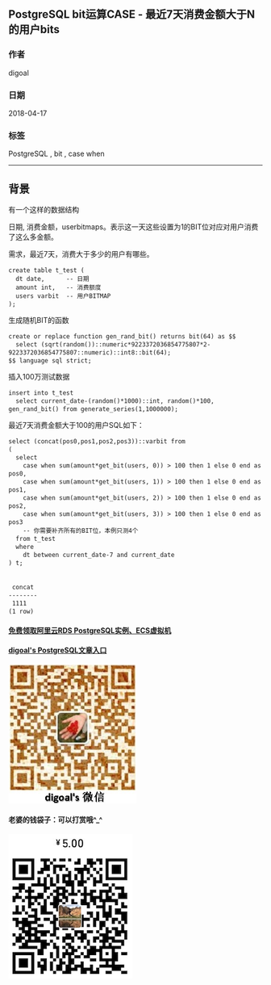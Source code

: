 ## PostgreSQL bit运算CASE - 最近7天消费金额大于N的用户bits   
                                                                 
### 作者                                                                 
digoal                                                                 
                                                                 
### 日期                                                                 
2018-04-17                                                              
                                                                 
### 标签                                                                 
PostgreSQL , bit , case when     
                                                                 
----                                                                 
                                                                 
## 背景     
有一个这样的数据结构  
  
日期, 消费金额，userbitmaps。表示这一天这些设置为1的BIT位对应对用户消费了这么多金额。  
  
需求，最近7天，消费大于多少的用户有哪些。  
  
```  
create table t_test (   
  dt date,      -- 日期  
  amount int,   -- 消费额度  
  users varbit  -- 用户BITMAP  
);   
```  
  
生成随机BIT的函数  
  
```  
create or replace function gen_rand_bit() returns bit(64) as $$    
  select (sqrt(random())::numeric*9223372036854775807*2-9223372036854775807::numeric)::int8::bit(64);    
$$ language sql strict;    
```  
  
插入100万测试数据  
  
```  
insert into t_test  
  select current_date-(random()*1000)::int, random()*100, gen_rand_bit() from generate_series(1,1000000);  
```  
  
最近7天消费金额大于100的用户SQL如下：  
  
```  
select (concat(pos0,pos1,pos2,pos3))::varbit from  
(  
  select   
    case when sum(amount*get_bit(users, 0)) > 100 then 1 else 0 end as pos0,  
    case when sum(amount*get_bit(users, 1)) > 100 then 1 else 0 end as pos1,  
    case when sum(amount*get_bit(users, 2)) > 100 then 1 else 0 end as pos2,  
    case when sum(amount*get_bit(users, 3)) > 100 then 1 else 0 end as pos3  
    -- 你需要补齐所有的BIT位，本例只测4个  
  from t_test   
  where   
    dt between current_date-7 and current_date  
) t;  
  
  
 concat   
--------  
 1111  
(1 row)  
```  
  
  
  
  
  
  
  
  
  
  
  
  
  
  
#### [免费领取阿里云RDS PostgreSQL实例、ECS虚拟机](https://free.aliyun.com/ "57258f76c37864c6e6d23383d05714ea")
  
  
#### [digoal's PostgreSQL文章入口](https://github.com/digoal/blog/blob/master/README.md "22709685feb7cab07d30f30387f0a9ae")
  
  
![digoal's weixin](../pic/digoal_weixin.jpg "f7ad92eeba24523fd47a6e1a0e691b59")
  
  
#### 老婆的钱袋子：可以打赏哦^_^  
![wife's weixin ds](../pic/wife_weixin_ds.jpg "acd5cce1a143ef1d6931b1956457bc9f")
  
